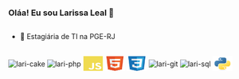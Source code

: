 ### Oláa! Eu sou Larissa Leal 👋
##
- 🔭 Estagiária de TI na PGE-RJ

<div style="display: inline_block"><br>
 
  <img align="center" alt="lari-cake" height="30" width="40" src="https://cdn.jsdelivr.net/gh/devicons/devicon/icons/cakephp/cakephp-original.svg">
   <img align="center" alt="lari-php" height="30" width="40" src="https://cdn.jsdelivr.net/gh/devicons/devicon/icons/php/php-plain.svg">
  <img align="center" alt="lari-Js" height="30" width="40" src="https://raw.githubusercontent.com/devicons/devicon/master/icons/javascript/javascript-plain.svg">
  <img align="center" alt="lari-HTML" height="30" width="40" src="https://raw.githubusercontent.com/devicons/devicon/master/icons/html5/html5-original.svg">
  <img align="center" alt="lari-CSS" height="30" width="40" src="https://raw.githubusercontent.com/devicons/devicon/master/icons/css3/css3-original.svg">
  <img align="center" alt="lari-git" height="30" width="40" src="https://cdn.jsdelivr.net/gh/devicons/devicon/icons/git/git-original.svg">
  <img align="center" alt="lari-sql" height="30" width="40" src="https://cdn.jsdelivr.net/gh/devicons/devicon/icons/microsoftsqlserver/microsoftsqlserver-plain.svg">       
  <img align="center" alt="lari-Python" height="30" width="40" src="https://raw.githubusercontent.com/devicons/devicon/master/icons/python/python-original.svg">
  
</div>
